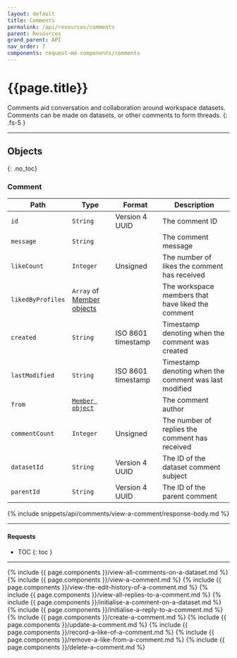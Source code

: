 ```yaml
---
layout: default
title: Comments
permalink: /api/resources/comments
parent: Resources
grand_parent: API
nav_order: 7
components: request-md-components/comments
---
```


# {{page.title}}

Comments aid conversation and collaboration around workspace datasets. Comments can be made on datasets, or other comments to form threads.
{: .fs-5 }

---

## Objects
{: .no_toc}

### Comment

Path | Type | Format | Description
---- | ---- | ------ | -----------
`id` | `String` | Version 4 UUID | The comment ID
`message` | `String` | | The comment message
`likeCount` | `Integer` | Unsigned | The number of likes the comment has received
`likedByProfiles` | `Array` of [Member objects](workspaces#member-object) | | The workspace members that have liked the comment
`created` | `String` | ISO 8601 timestamp | Timestamp denoting when the comment was created
`lastModified` | `String` | ISO 8601 timestamp | Timestamp denoting when the comment was last modified
`from` | [`Member object`](members#member-object) | | The comment author
`commentCount` | `Integer` | Unsigned | The number of replies the comment has received
`datasetId` | `String` | Version 4 UUID | The ID of the dataset comment subject
`parentId` | `String` | Version 4 UUID | The ID of the parent comment

{% include snippets/api/comments/view-a-comment/response-body.md %}

---

#### Requests

- TOC
{: toc }

---

{% include {{ page.components }}/view-all-comments-on-a-dataset.md %}
{% include {{ page.components }}/view-a-comment.md %}
{% include {{ page.components }}/view-the-edit-history-of-a-comment.md %}
{% include {{ page.components }}/view-all-replies-to-a-comment.md %}
{% include {{ page.components }}/initialise-a-comment-on-a-dataset.md %}
{% include {{ page.components }}/initialise-a-reply-to-a-comment.md %}
{% include {{ page.components }}/create-a-comment.md %}
{% include {{ page.components }}/update-a-comment.md %}
{% include {{ page.components }}/record-a-like-of-a-comment.md %}
{% include {{ page.components }}/remove-a-like-from-a-comment.md %}
{% include {{ page.components }}/delete-a-comment.md %}
